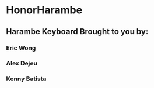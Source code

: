 # HonorHarambe

## Harambe Keyboard Brought to you by: 
### Eric Wong
### Alex Dejeu
### Kenny Batista
